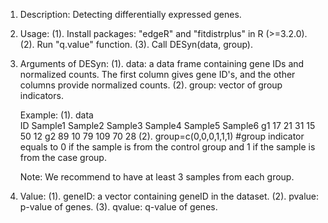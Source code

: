 1. Description: 
   Detecting differentially expressed genes.

2. Usage:
   (1). Install packages: "edgeR" and "fitdistrplus" in R (>=3.2.0).
   (2). Run "q.value" function.
   (3). Call DESyn(data, group).

3. Arguments of DESyn:
   (1). data: a data frame containing gene IDs and normalized counts. The first column gives gene ID's, and the other columns provide normalized counts.
   (2). group: vector of group indicators.
   
   Example:
   (1). data  
   ID     Sample1     Sample2     Sample3     Sample4     Sample5     Sample6
   g1     17          21          31          15          50          12
   g2     89          10          79          109         70          28
   (2). group=c(0,0,0,1,1,1) #group indicator equals to 0 if the sample is from the control group and 1 if the sample is from the case group.

   Note: We recommend to have at least 3 samples from each group.

4. Value: 
   (1). geneID: a vector containing geneID in the dataset.
   (2). pvalue: p-value of genes.
   (3). qvalue: q-value of genes.

